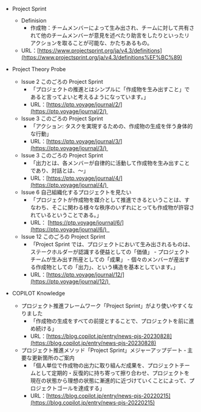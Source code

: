 
- Project Sprint
	- Definision
		- 作成物：チームメンバーによって生み出され、チームに対して共有されて他のチームメンバーが意見を述べたり助言をしたりといったリアクションを取ることが可能な、かたちあるもの。
	- URL：[https://www.projectsprint.org/ja/v4.3/definitions](https://www.projectsprint.org/ja/v4.3/definitions%EF%BC%89)
    
- Project Theory Probe
	- Issue 2 このごろの Project Sprint 
		- 「プロジェクトの推進とはシンプルに「作成物を生み出すこと」であると言ってよいと考えるようになっています。」
		- URL：[https://ptp.voyage/journal/2/](https://ptp.voyage/journal/2/) 
	- Issue 3 このごろの Project Sprint 
		- 「アクション: タスクを実現するための、作成物の生成を伴う身体的な行動」
		- URL：[https://ptp.voyage/journal/3/](https://ptp.voyage/journal/3/) 
	- Issue 3 このごろの Project Sprint 
		- 「出力とは、各メンバーが自律的に活動して作成物を生み出すことであり、対話とは、〜」
		- URL：[https://ptp.voyage/journal/4/](https://ptp.voyage/journal/4/) 
	- Issue 6 自己組織化するプロジェクトを見たい
		- 「プロジェクトが作成物を媒介として推進できるということは、すなわち、そこに関わる様々な秩序のいずれにとっても作成物が許容されているということである。」
		- URL： [https://ptp.voyage/journal/6/](https://ptp.voyage/journal/6/)  
	- Issue 12 このごろの Project Sprint 
		- 「Project Sprint では、プロジェクトにおいて生み出されるものは、ステークホルダーが認識する便益としての「価値」 - プロジェクトチームが生み出す所産としての「成果」 - 個々のメンバーが産出する作成物としての「出力」、という構造を基本としています。」
		- URL：[https://ptp.voyage/journal/12/](https://ptp.voyage/journal/12/) 
- COPILOT Knowledge
	- プロジェクト推進フレームワーク「Project Sprint」がより使いやすくなりました
		- 「作成物の生成をすべての前提とすることで、プロジェクトを前に進め続ける」
		- URL：[https://blog.copilot.jp/entry/news-pjs-20230828](https://blog.copilot.jp/entry/news-pjs-20230828)
	- プロジェクト推進メソッド「Project Sprint」メジャーアップデート ‐ 主要な更新箇所のご案内
		- 「個人単位で作成物の出力に取り組んだ成果を、プロジェクトチームとして定期的・反復的に持ち寄って擦り合わせ、プロジェクトを現在の状態から理想の状態に漸進的に近づけていくことによって、プロジェクトゴールを達成する」
		- URL：[https://blog.copilot.jp/entry/news-pjs-20220215](https://blog.copilot.jp/entry/news-pjs-20220215)